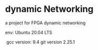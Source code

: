 # dynamic Networking
a project for FPGA dynamic networking

env: Ubuntu 20.04 LTS

​        gcc version: 9.4
git version 2.25.1
